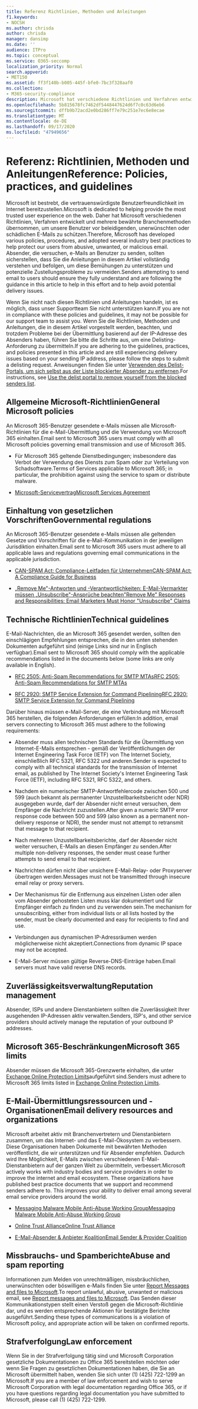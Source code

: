 ```yaml
---
title: Referenz Richtlinien, Methoden und Anleitungen
f1.keywords:
- NOCSH
ms.author: chrisda
author: chrisda
manager: dansimp
ms.date: ''
audience: ITPro
ms.topic: conceptual
ms.service: O365-seccomp
localization_priority: Normal
search.appverid:
- MET150
ms.assetid: ff3f140b-b005-445f-bfe0-7bc3f328aaf0
ms.collection:
- M365-security-compliance
description: Microsoft hat verschiedene Richtlinien und Verfahren entwickelt und mehrere bewährte Methoden für die Industrie eingeführt, um unsere Benutzer vor missbräuchlichen, unerwünschten oder böswilligen e-Mails zu schützen.
ms.openlocfilehash: 5b815678fc7462df5448447624d6f7c0c63d6eb6
ms.sourcegitcommit: dffb9b72acd2e0bd286ff7e79c251e7ec6e8ecae
ms.translationtype: MT
ms.contentlocale: de-DE
ms.lasthandoff: 09/17/2020
ms.locfileid: "47949656"
---
```

# <a name="reference-policies-practices-and-guidelines"></a><span data-ttu-id="cb945-103">Referenz: Richtlinien, Methoden und Anleitungen</span><span class="sxs-lookup"><span data-stu-id="cb945-103">Reference: Policies, practices, and guidelines</span></span>

<span data-ttu-id="cb945-104">Microsoft ist bestrebt, die vertrauenswürdigste Benutzerfreundlichkeit im Internet bereitzustellen.</span><span class="sxs-lookup"><span data-stu-id="cb945-104">Microsoft is dedicated to helping provide the most trusted user experience on the web.</span></span> <span data-ttu-id="cb945-105">Daher hat Microsoft verschiedenen Richtlinien, Verfahren entwickelt und mehrere bewährte Branchenmethoden übernommen, um unsere Benutzer vor beleidigenden, unerwünschten oder schädlichen E-Mails zu schützen.</span><span class="sxs-lookup"><span data-stu-id="cb945-105">Therefore, Microsoft has developed various policies, procedures, and adopted several industry best practices to help protect our users from abusive, unwanted, or malicious email.</span></span> <span data-ttu-id="cb945-106">Absender, die versuchen, e-Mails an Benutzer zu senden, sollten sicherstellen, dass Sie die Anleitungen in diesem Artikel vollständig verstehen und befolgen, um diese Bemühungen zu unterstützen und potenzielle Zustellungsprobleme zu vermeiden.</span><span class="sxs-lookup"><span data-stu-id="cb945-106">Senders attempting to send email to users should ensure they fully understand and are following the guidance in this article to help in this effort and to help avoid potential delivery issues.</span></span>

<span data-ttu-id="cb945-107">Wenn Sie nicht nach diesen Richtlinien und Anleitungen handeln, ist es möglich, dass unser Supportteam Sie nicht unterstützen kann.</span><span class="sxs-lookup"><span data-stu-id="cb945-107">If you are not in compliance with these policies and guidelines, it may not be possible for our support team to assist you.</span></span> <span data-ttu-id="cb945-108">Wenn Sie die Richtlinien, Methoden und Anleitungen, die in diesem Artikel vorgestellt werden, beachten, und trotzdem Probleme bei der Übermittlung basierend auf der IP-Adresse des Absenders haben, führen Sie bitte die Schritte aus, um eine Delisting-Anforderung zu übermitteln.</span><span class="sxs-lookup"><span data-stu-id="cb945-108">If you are adhering to the guidelines, practices, and policies presented in this article and are still experiencing delivery issues based on your sending IP address, please follow the steps to submit a delisting request.</span></span> <span data-ttu-id="cb945-109">Anweisungen finden Sie unter [Verwenden des Delist-Portals, um sich selbst aus der Liste blockierter Absender zu entfernen](use-the-delist-portal-to-remove-yourself-from-the-office-365-blocked-senders-lis.md).</span><span class="sxs-lookup"><span data-stu-id="cb945-109">For instructions, see [Use the delist portal to remove yourself from the blocked senders list](use-the-delist-portal-to-remove-yourself-from-the-office-365-blocked-senders-lis.md).</span></span>

## <a name="general-microsoft-policies"></a><span data-ttu-id="cb945-110">Allgemeine Microsoft-Richtlinien</span><span class="sxs-lookup"><span data-stu-id="cb945-110">General Microsoft policies</span></span>

<span data-ttu-id="cb945-111">An Microsoft 365-Benutzer gesendete e-Mails müssen alle Microsoft-Richtlinien für die e-Mail-Übermittlung und die Verwendung von Microsoft 365 einhalten.</span><span class="sxs-lookup"><span data-stu-id="cb945-111">Email sent to Microsoft 365 users must comply with all Microsoft policies governing email transmission and use of Microsoft 365.</span></span>

- <span data-ttu-id="cb945-112">Für Microsoft 365 geltende Dienstbedingungen; insbesondere das Verbot der Verwendung des Diensts zum Spam oder zur Verteilung von Schadsoftware.</span><span class="sxs-lookup"><span data-stu-id="cb945-112">Terms of Services applicable to Microsoft 365; in particular, the prohibition against using the service to spam or distribute malware.</span></span>

- [<span data-ttu-id="cb945-113">Microsoft-Servicevertrag</span><span class="sxs-lookup"><span data-stu-id="cb945-113">Microsoft Services Agreement</span></span>](https://www.microsoft.com/servicesagreement/)

## <a name="governmental-regulations"></a><span data-ttu-id="cb945-114">Einhaltung von gesetzlichen Vorschriften</span><span class="sxs-lookup"><span data-stu-id="cb945-114">Governmental regulations</span></span>

<span data-ttu-id="cb945-115">An Microsoft 365-Benutzer gesendete e-Mails müssen alle geltenden Gesetze und Vorschriften für die e-Mail-Kommunikation in der jeweiligen Jurisdiktion einhalten.</span><span class="sxs-lookup"><span data-stu-id="cb945-115">Email sent to Microsoft 365 users must adhere to all applicable laws and regulations governing email communications in the applicable jurisdiction.</span></span>

- [<span data-ttu-id="cb945-116">CAN-SPAM Act: Compliance-Leitfaden für Unternehmen</span><span class="sxs-lookup"><span data-stu-id="cb945-116">CAN-SPAM Act: A Compliance Guide for Business</span></span>](https://www.ftc.gov/tips-advice/business-center/guidance/can-spam-act-compliance-guide-business)

- [<span data-ttu-id="cb945-117">„Remove Me"-Antworten und -Verantwortlichkeiten: E-Mail-Vermarkter müssen „Unsubscribe"-Ansprüche beachten</span><span class="sxs-lookup"><span data-stu-id="cb945-117">"Remove Me" Responses and Responsibilities: Email Marketers Must Honor "Unsubscribe" Claims</span></span>](https://www.lawpublish.com/ftc-emai-marketers-unsubscribe-claims.html)

## <a name="technical-guidelines"></a><span data-ttu-id="cb945-118">Technische Richtlinien</span><span class="sxs-lookup"><span data-stu-id="cb945-118">Technical guidelines</span></span>

<span data-ttu-id="cb945-119">E-Mail-Nachrichten, die an Microsoft 365 gesendet werden, sollten den einschlägigen Empfehlungen entsprechen, die in den unten stehenden Dokumenten aufgeführt sind (einige Links sind nur in Englisch verfügbar).</span><span class="sxs-lookup"><span data-stu-id="cb945-119">Email sent to Microsoft 365 should comply with the applicable recommendations listed in the documents below (some links are only available in English).</span></span>

- [<span data-ttu-id="cb945-120">RFC 2505: Anti-Spam Recommendations for SMTP MTAs</span><span class="sxs-lookup"><span data-stu-id="cb945-120">RFC 2505: Anti-Spam Recommendations for SMTP MTAs</span></span>](https://www.ietf.org/rfc/rfc2505.txt)

- [<span data-ttu-id="cb945-121">RFC 2920: SMTP Service Extension for Command Pipelining</span><span class="sxs-lookup"><span data-stu-id="cb945-121">RFC 2920: SMTP Service Extension for Command Pipelining</span></span>](https://www.ietf.org/rfc/rfc2920.txt)

<span data-ttu-id="cb945-122">Darüber hinaus müssen e-Mail-Server, die eine Verbindung mit Microsoft 365 herstellen, die folgenden Anforderungen erfüllen:</span><span class="sxs-lookup"><span data-stu-id="cb945-122">In addition, email servers connecting to Microsoft 365 must adhere to the following requirements:</span></span>

- <span data-ttu-id="cb945-123">Absender muss allen technischen Standards für die Übermittlung von Internet-E-Mails entsprechen - gemäß der Veröffentlichungen der Internet Engineering Task Force (IETF) von The Internet Society, einschließlich RFC 5321, RFC 5322 und anderen.</span><span class="sxs-lookup"><span data-stu-id="cb945-123">Sender is expected to comply with all technical standards for the transmission of Internet email, as published by The Internet Society's Internet Engineering Task Force (IETF), including RFC 5321, RFC 5322, and others.</span></span>

- <span data-ttu-id="cb945-124">Nachdem ein numerischer SMTP-Antwortfehlercode zwischen 500 und 599 (auch bekannt als permanenter Unzustellbarkeitsbericht oder NDR) ausgegeben wurde, darf der Absender nicht erneut versuchen, dem Empfänger die Nachricht zuzustellen.</span><span class="sxs-lookup"><span data-stu-id="cb945-124">After given a numeric SMTP error response code between 500 and 599 (also known as a permanent non-delivery response or NDR), the sender must not attempt to retransmit that message to that recipient.</span></span>

- <span data-ttu-id="cb945-125">Nach mehreren Unzustellbarkeitsberichte, darf der Absender nicht weiter versuchen, E-Mails an diesen Empfänger zu senden.</span><span class="sxs-lookup"><span data-stu-id="cb945-125">After multiple non-delivery responses, the sender must cease further attempts to send email to that recipient.</span></span>

- <span data-ttu-id="cb945-126">Nachrichten dürfen nicht über unsichere E-Mail-Relay- oder Proxyserver übertragen werden.</span><span class="sxs-lookup"><span data-stu-id="cb945-126">Messages must not be transmitted through insecure email relay or proxy servers.</span></span>

- <span data-ttu-id="cb945-127">Der Mechanismus für die Entfernung aus einzelnen Listen oder allen vom Absender gehosteten Listen muss klar dokumentiert und für Empfänger einfach zu finden und zu verwenden sein.</span><span class="sxs-lookup"><span data-stu-id="cb945-127">The mechanism for unsubscribing, either from individual lists or all lists hosted by the sender, must be clearly documented and easy for recipients to find and use.</span></span>

- <span data-ttu-id="cb945-128">Verbindungen aus dynamischen IP-Adressräumen werden möglicherweise nicht akzeptiert.</span><span class="sxs-lookup"><span data-stu-id="cb945-128">Connections from dynamic IP space may not be accepted.</span></span>

- <span data-ttu-id="cb945-129">E-Mail-Server müssen gültige Reverse-DNS-Einträge haben.</span><span class="sxs-lookup"><span data-stu-id="cb945-129">Email servers must have valid reverse DNS records.</span></span>

## <a name="reputation-management"></a><span data-ttu-id="cb945-130">Zuverlässigkeitsverwaltung</span><span class="sxs-lookup"><span data-stu-id="cb945-130">Reputation management</span></span>

<span data-ttu-id="cb945-131">Absender, ISPs und andere Dienstanbietern sollten die Zuverlässigkeit Ihrer ausgehenden IP-Adressen aktiv verwalten.</span><span class="sxs-lookup"><span data-stu-id="cb945-131">Senders, ISP's, and other service providers should actively manage the reputation of your outbound IP addresses.</span></span>

## <a name="microsoft-365-limits"></a><span data-ttu-id="cb945-132">Microsoft 365-Beschränkungen</span><span class="sxs-lookup"><span data-stu-id="cb945-132">Microsoft 365 limits</span></span>

<span data-ttu-id="cb945-133">Absender müssen die Microsoft 365-Grenzwerte einhalten, die unter [Exchange Online Protection Limits](https://docs.microsoft.com/office365/servicedescriptions/exchange-online-protection-service-description/exchange-online-protection-limits)aufgeführt sind.</span><span class="sxs-lookup"><span data-stu-id="cb945-133">Senders must adhere to Microsoft 365 limits listed in [Exchange Online Protection Limits](https://docs.microsoft.com/office365/servicedescriptions/exchange-online-protection-service-description/exchange-online-protection-limits).</span></span>

## <a name="email-delivery-resources-and-organizations"></a><span data-ttu-id="cb945-134">E-Mail-Übermittlungsressourcen und -Organisationen</span><span class="sxs-lookup"><span data-stu-id="cb945-134">Email delivery resources and organizations</span></span>

<span data-ttu-id="cb945-p103">Microsoft arbeitet aktiv mit Branchenvertretern und Dienstanbietern zusammen, um das Internet- und das E-Mail-Ökosystem zu verbessern. Diese Organisationen haben Dokumente mit bewährten Methoden veröffentlicht, die wir unterstützen und für Absender empfehlen. Dadurch wird Ihre Möglichkeit, E-Mails zwischen verschiedenen E-Mail-Dienstanbietern auf der ganzen Welt zu übermitteln, verbessert.</span><span class="sxs-lookup"><span data-stu-id="cb945-p103">Microsoft actively works with industry bodies and service providers in order to improve the internet and email ecosystem. These organizations have published best practice documents that we support and recommend senders adhere to. This improves your ability to deliver email among several email service providers around the world.</span></span>

- [<span data-ttu-id="cb945-138">Messaging Malware Mobile Anti-Abuse Working Group</span><span class="sxs-lookup"><span data-stu-id="cb945-138">Messaging Malware Mobile Anti-Abuse Working Group</span></span>](https://www.m3aawg.org/)

- [<span data-ttu-id="cb945-139">Online Trust Alliance</span><span class="sxs-lookup"><span data-stu-id="cb945-139">Online Trust Alliance</span></span>](https://www.otalliance.org/resources)

- [<span data-ttu-id="cb945-140">E-Mail-Absender & Anbieter Koalition</span><span class="sxs-lookup"><span data-stu-id="cb945-140">Email Sender & Provider Coalition</span></span>](https://www.espcoalition.org/)

## <a name="abuse-and-spam-reporting"></a><span data-ttu-id="cb945-141">Missbrauchs- und Spamberichte</span><span class="sxs-lookup"><span data-stu-id="cb945-141">Abuse and spam reporting</span></span>

<span data-ttu-id="cb945-142">Informationen zum Melden von unrechtmäßigen, missbräuchlichen, unerwünschten oder böswilligen e-Mails finden Sie unter [Report Messages and files to Microsoft](report-junk-email-messages-to-microsoft.md).</span><span class="sxs-lookup"><span data-stu-id="cb945-142">To report unlawful, abusive, unwanted or malicious email, see [Report messages and files to Microsoft](report-junk-email-messages-to-microsoft.md).</span></span> <span data-ttu-id="cb945-143">Das Senden dieser Kommunikationstypen stellt einen Verstoß gegen die Microsoft-Richtlinie dar, und es werden entsprechende Aktionen für bestätigte Berichte ausgeführt.</span><span class="sxs-lookup"><span data-stu-id="cb945-143">Sending these types of communications is a violation of Microsoft policy, and appropriate action will be taken on confirmed reports.</span></span>

## <a name="law-enforcement"></a><span data-ttu-id="cb945-144">Strafverfolgung</span><span class="sxs-lookup"><span data-stu-id="cb945-144">Law enforcement</span></span>

<span data-ttu-id="cb945-145">Wenn Sie in der Strafverfolgung tätig sind und Microsoft Corporation gesetzliche Dokumentationen zu Office 365 bereitstellen möchten oder wenn Sie Fragen zu gesetzlichen Dokumentationen haben, die Sie an Microsoft übermittelt haben, wenden Sie sich unter (1) (425) 722-1299 an Microsoft.</span><span class="sxs-lookup"><span data-stu-id="cb945-145">If you are a member of law enforcement and wish to serve Microsoft Corporation with legal documentation regarding Office 365, or if you have questions regarding legal documentation you have submitted to Microsoft, please call (1) (425) 722-1299.</span></span>
